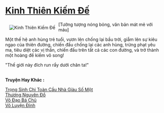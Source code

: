 <a href="https://truyenwiki.net/kinh-thien-kiem-de.35284/" title="Kinh Thiên Kiếm Đế"><h1>Kinh Thiên Kiếm Đế</h1></a><div style="display:table"><img align="right" style="float: left; padding: 10px;" src="https://truyenwiki.net/a/img/str/src/35284.jpg" alt="Kinh Thiên Kiếm Đế">[Tưởng tượng nóng bỏng, văn bản mát mẻ với máu]<p></p> Một thế hệ anh hùng trẻ tuổi, vươn lên chống lại bầu trời, giẫm lên sự kiêu ngạo của thiên đường, chiến đấu chống lại các anh hùng, trừng phạt yêu ma, tiêu diệt các vị thần, chiến đấu trên tất cả các con đường, và trở thành một hoàng đế kiếm vô song!<p></p> "Thế giới này đích run rẩy dưới chân ta!"</div><p><br><b>Truyện Hay Khác :</b></p><a href="https://truyenwiki.net/trong-sinh-chi-toan-cau-nha-giau-so-mot.35074/" alt="Trọng Sinh Chi Toàn Cầu Nhà Giàu Số Một">Trọng Sinh Chi Toàn Cầu Nhà Giàu Số Một</a><br/><a href="https://github.com/nownovels/wikidich/tree/master/truyenhay/36209" alt="Thương Nguyên Đồ">Thương Nguyên Đồ</a><br/><a href="https://github.com/nownovels/wikidich/tree/master/truyenhay/35467" alt="Võ Đạo Bá Chủ">Võ Đạo Bá Chủ</a><br/><a href="https://sangtacviet.wordpress.com/2020/10/22/vo-luyen-dinh/" alt="Võ Luyện Đỉnh">Võ Luyện Đỉnh</a><br/>